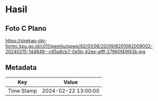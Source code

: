 # Hasil

## Foto C Plano

https://sirekap-obj-formc.kpu.go.id/c011/pemilu/ppwp/82/01/08/20/09/8201082009002-20240215-144848--c85a8cb7-0e5b-42ee-afff-27960f49f43b.jpg


## Metadata

| Key        | Value               |
| ---------- | ------------------- |
| Time Stamp | 2024-02-22 13:00:00 |



